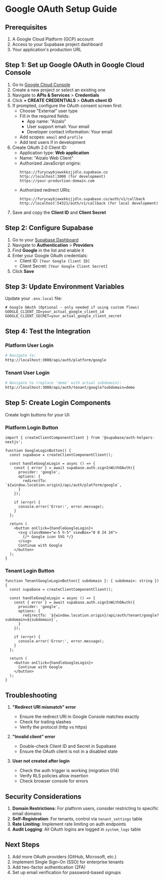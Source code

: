 # Google OAuth Setup Guide

## Prerequisites

1. A Google Cloud Platform (GCP) account
2. Access to your Supabase project dashboard
3. Your application's production URL

## Step 1: Set up Google OAuth in Google Cloud Console

1. Go to [Google Cloud Console](https://console.cloud.google.com/)
2. Create a new project or select an existing one
3. Navigate to **APIs & Services** > **Credentials**
4. Click **+ CREATE CREDENTIALS** > **OAuth client ID**
5. If prompted, configure the OAuth consent screen first:
   - Choose "External" user type
   - Fill in the required fields:
     - App name: "Aizalo"
     - User support email: Your email
     - Developer contact information: Your email
   - Add scopes: `email` and `profile`
   - Add test users if in development
6. Create OAuth 2.0 Client ID:
   - Application type: **Web application**
   - Name: "Aizalo Web Client"
   - Authorized JavaScript origins:
     ```
     https://furycwybjowxkkzjjdln.supabase.co
     http://localhost:3000 (for development)
     https://your-production-domain.com
     ```
   - Authorized redirect URIs:
     ```
     https://furycwybjowxkkzjjdln.supabase.co/auth/v1/callback
     http://localhost:54321/auth/v1/callback (for local development)
     ```
7. Save and copy the **Client ID** and **Client Secret**

## Step 2: Configure Supabase

1. Go to your [Supabase Dashboard](https://supabase.com/dashboard/project/furycwybjowxkkzjjdln)
2. Navigate to **Authentication** > **Providers**
3. Find **Google** in the list and enable it
4. Enter your Google OAuth credentials:
   - Client ID: `[Your Google Client ID]`
   - Client Secret: `[Your Google Client Secret]`
5. Click **Save**

## Step 3: Update Environment Variables

Update your `.env.local` file:

```env
# Google OAuth (Optional - only needed if using custom flows)
GOOGLE_CLIENT_ID=your_actual_google_client_id
GOOGLE_CLIENT_SECRET=your_actual_google_client_secret
```

## Step 4: Test the Integration

### Platform User Login
```bash
# Navigate to:
http://localhost:3000/api/auth/platform/google
```

### Tenant User Login
```bash
# Navigate to (replace 'demo' with actual subdomain):
http://localhost:3000/api/auth/tenant/google?subdomain=demo
```

## Step 5: Create Login Components

Create login buttons for your UI:

### Platform Login Button
```tsx
import { createClientComponentClient } from '@supabase/auth-helpers-nextjs';

function GoogleLoginButton() {
  const supabase = createClientComponentClient();
  
  const handleGoogleLogin = async () => {
    const { error } = await supabase.auth.signInWithOAuth({
      provider: 'google',
      options: {
        redirectTo: `${window.location.origin}/api/auth/platform/google`,
      }
    });
    
    if (error) {
      console.error('Error:', error.message);
    }
  };
  
  return (
    <button onClick={handleGoogleLogin}>
      <svg className="w-5 h-5" viewBox="0 0 24 24">
        {/* Google icon SVG */}
      </svg>
      Continue with Google
    </button>
  );
}
```

### Tenant Login Button
```tsx
function TenantGoogleLoginButton({ subdomain }: { subdomain: string }) {
  const supabase = createClientComponentClient();
  
  const handleGoogleLogin = async () => {
    const { error } = await supabase.auth.signInWithOAuth({
      provider: 'google',
      options: {
        redirectTo: `${window.location.origin}/api/auth/tenant/google?subdomain=${subdomain}`,
      }
    });
    
    if (error) {
      console.error('Error:', error.message);
    }
  };
  
  return (
    <button onClick={handleGoogleLogin}>
      Continue with Google
    </button>
  );
}
```

## Troubleshooting

1. **"Redirect URI mismatch" error**
   - Ensure the redirect URI in Google Console matches exactly
   - Check for trailing slashes
   - Verify the protocol (http vs https)

2. **"Invalid client" error**
   - Double-check Client ID and Secret in Supabase
   - Ensure the OAuth client is not in a disabled state

3. **User not created after login**
   - Check the auth trigger is working (migration 014)
   - Verify RLS policies allow insertion
   - Check browser console for errors

## Security Considerations

1. **Domain Restrictions**: For platform users, consider restricting to specific email domains
2. **Self-Registration**: For tenants, control via `tenant_settings` table
3. **Rate Limiting**: Implement rate limiting on auth endpoints
4. **Audit Logging**: All OAuth logins are logged in `system_logs` table

## Next Steps

1. Add more OAuth providers (GitHub, Microsoft, etc.)
2. Implement Single Sign-On (SSO) for enterprise tenants
3. Add two-factor authentication (2FA)
4. Set up email verification for password-based signups